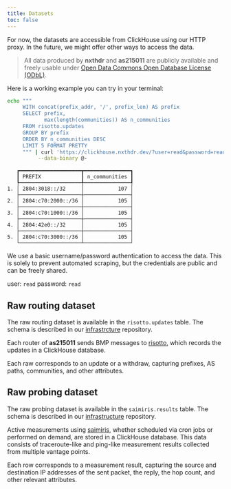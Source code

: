 ```yaml
---
title: Datasets
toc: false
---
```


For now, the datasets are accessible from ClickHouse using our HTTP proxy. In the future, we might offer other ways to access the data.

> All data produced by **nxthdr** and **as215011** are publicly available and freely usable under [Open Data Commons Open Database License (ODbL)](https://opendatacommons.org/licenses/odbl/).

Here is a working example you can try in your terminal:

```sh
echo """
     WITH concat(prefix_addr, '/', prefix_len) AS prefix
     SELECT prefix,
            max(length(communities)) AS n_communities
     FROM risotto.updates
     GROUP BY prefix
     ORDER BY n_communities DESC
     LIMIT 5 FORMAT PRETTY
     """ | curl 'https://clickhouse.nxthdr.dev/?user=read&password=read' \
          --data-binary @-
```

```
   ┏━━━━━━━━━━━━━━━━━━━━┳━━━━━━━━━━━━━━━┓
   ┃ PREFIX             ┃ n_communities ┃
   ┡━━━━━━━━━━━━━━━━━━━━╇━━━━━━━━━━━━━━━┩
1. │ 2804:3018::/32     │           107 │
   ├────────────────────┼───────────────┤
2. │ 2804:c70:2000::/36 │           105 │
   ├────────────────────┼───────────────┤
3. │ 2804:c70:1000::/36 │           105 │
   ├────────────────────┼───────────────┤
4. │ 2804:42e0::/32     │           105 │
   ├────────────────────┼───────────────┤
5. │ 2804:c70:3000::/36 │           105 │
   └────────────────────┴───────────────┘
```

We use a basic username/password authentication to access the data. This is solely to prevent automated scraping, but the credentials are public and can be freely shared.

user: `read`
password: `read`

## Raw routing dataset

The raw routing dataset is available in the `risotto.updates` table. The schema is described in our [infrastrcture](https://github.com/nxthdr/infrastructure/blob/main/clickhouse-tables/risotto/risotto.sql) repository.

Each router of **as215011** sends BMP messages to [risotto](https://github.com/nxthdr/risotto), which records the updates in a ClickHouse database.

Each raw corresponds to an update or a withdraw, capturing prefixes, AS paths, communities, and other attributes.

## Raw probing dataset

The raw probing dataset is available in the `saimiris.results` table. The schema is described in our [infrastructure](https://github.com/nxthdr/infrastructure/blob/main/clickhouse-tables/saimiris/saimiris.sql) repository.

Active measurements using [saimiris](https://github.com/nxthdr/saimiris), whether scheduled via cron jobs or performed on demand, are stored in a ClickHouse database. This data consists of traceroute-like and ping-like measurement results collected from multiple vantage points.

Each row corresponds to a measurement result, capturing the source and destination IP addresses of the sent packet, the reply, the hop count, and other relevant attributes.
